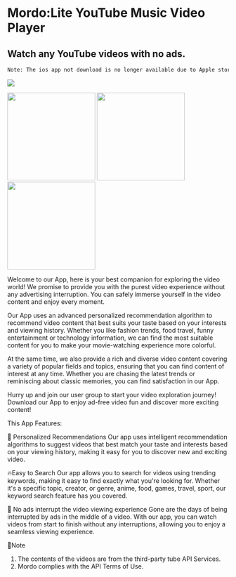 
# Mordo:Lite YouTube Music Video Player

## Watch any YouTube videos with no ads.

```diff
Note: The ios app not ​​download is no longer available due to Apple store policy. but you can download it on google play store. All data provide by YouTube API v3.}
```

[![](https://github.com/Purehi/Mordo/assets/138559218/44f142db-d302-4573-9045-79c0fe95ee84)](https://play.google.com/store/apps/details?id=free.mor.mordo.do)

<img src="https://github.com/Purehi/Purehi/assets/138559218/dfb00bd2-069e-40f6-b87e-53fc25fdea0c" width="200" />
<img src="https://github.com/Purehi/Purehi/assets/138559218/8fae8d97-4f06-4c42-8c5a-ab230ffc1971" width="200" />
<img src="https://github.com/Purehi/Purehi/assets/138559218/b17fd3c8-66f3-4721-b42d-00ffea73d780" width="200" />

Welcome to our App, here is your best companion for exploring the video world! We promise to provide you with the purest video experience without any advertising interruption. You can safely immerse yourself in the video content and enjoy every moment.

Our App uses an advanced personalized recommendation algorithm to recommend video content that best suits your taste based on your interests and viewing history. Whether you like fashion trends, food travel, funny entertainment or technology information, we can find the most suitable content for you to make your movie-watching experience more colorful.

At the same time, we also provide a rich and diverse video content covering a variety of popular fields and topics, ensuring that you can find content of interest at any time. Whether you are chasing the latest trends or reminiscing about classic memories, you can find satisfaction in our App.

Hurry up and join our user group to start your video exploration journey! Download our App to enjoy ad-free video fun and discover more exciting content!

This App Features:

💎 Personalized Recommendations
Our app uses intelligent recommendation algorithms to suggest videos that best match your taste and interests based on your viewing history, making it easy for you to discover new and exciting video.

🔥Easy to Search
Our app allows you to search for videos using trending keywords, making it easy to find exactly what you're looking for. Whether it's a specific topic, creator, or genre, anime, food, games, travel, sport, our keyword search feature has you covered.

🚀 No ads interrupt the video viewing experience
Gone are the days of being interrupted by ads in the middle of a video. With our app, you can watch videos from start to finish without any interruptions, allowing you to enjoy a seamless viewing experience.

📛Note
1. The contents of the videos are from the third-party tube API Services.
2. Mordo complies with the API Terms of Use.





